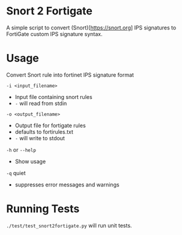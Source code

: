 # Snort 2 Fortigate
A simple script to convert (Snort)[https://snort.org] IPS signatures to FortiGate custom IPS signature syntax.

# Usage
Convert Snort rule into fortinet IPS signature format

`-i <input_filename>`

* Input file containing snort rules
* `-` will read from stdin

`-o <output_filename>`

* Output file for fortigate rules
* defaults to fortirules.txt
* `-` will write to stdout

`-h` or `--help`

* Show usage

`-q` quiet

* suppresses error messages and warnings

# Running Tests

`./test/test_snort2fortigate.py` will run unit tests.
